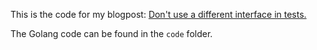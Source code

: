 This is the code for my blogpost: [Don't use a different interface in tests.](https://www.komu.engineer/blogs/10/dont-use-a-different-interface-for-testing)      

The Golang code can be found in the `code` folder.     



